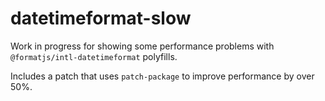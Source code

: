 # datetimeformat-slow

Work in progress for showing some performance problems with `@formatjs/intl-datetimeformat` polyfills.

Includes a patch that uses `patch-package` to improve performance by over 50%.
